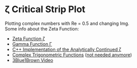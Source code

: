 # ζ Critical Strip Plot
Plotting complex numbers with Re = 0.5 and changing Img.  
Some info about the Zeta Function:
- [Zeta Function ζ](https://math.stackexchange.com/questions/437883/what-is-the-analytic-continuation-of-the-riemann-zeta-function)
- [Gamma Function Γ](https://mathworld.wolfram.com/GammaFunction.html)
- [C++ Implementation of the Analytically Continued ζ](https://github.com/junpeitsuji/iwannatouchzeta)
- [Complex Trigonometric Functions](http://mathonline.wikidot.com/the-complex-cosine-and-sine-functions) ([not needed anymore](https://en.cppreference.com/w/cpp/numeric/complex/sin))
- [3Blue1Brown Video](https://www.youtube.com/watch?v=sD0NjbwqlYw)
